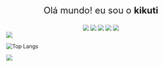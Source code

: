 <p align="center" style="font-size: 24px !important">Olá mundo! eu sou o <b>kikuti</b></p>

<div align="center" style="color:red;" style="display: display: flex !important; justify-content: space-evenly !important;">
  
  <img src="https://img.shields.io/badge/html%205-grey?style=for-the-badge&logo=html5&logoColor=white&labelColor=8E2DE2" />
  <img src="https://img.shields.io/badge/css%203-grey?style=for-the-badge&logo=css3&logoColor=white&labelColor=8E2DE2)" />
  <img src="https://img.shields.io/badge/-JavaScript-grey?style=for-the-badge&logo=javascript&logoColor=white&labelColor=8E2DE2)" />
  <img src="https://img.shields.io/badge/-git-grey?style=for-the-badge&logo=git&logoColor=white&labelColor=8E2DE2)" />
  <img src="https://img.shields.io/badge/-github-grey?style=for-the-badge&logo=github&logoColor=white&labelColor=8E2DE2)" />
  
</div>

<img src="https://github-readme-stats.vercel.app/api?username=kikuti-fullstack&show_icons=true&theme=radical&title_color=8E2DE2&text_color=fff&icon_color=8E2DE2">

![Top Langs](https://github-readme-stats.vercel.app/api/top-langs/?username=saviomartin&theme=radical&title_color=8E2DE2&text_color=fff)

<img src="https://github.com/saviomartin/saviomartin/blob/master/assets/repo.png?raw=true">
